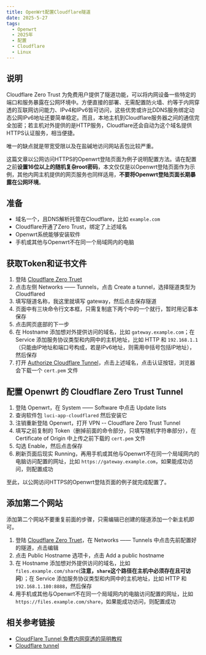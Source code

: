 ```yaml
---
title: OpenWrt配置Cloudflare隧道
date: 2025-5-27
tags:
  - Openwrt
  - 2025年
  - 配置
  - Cloudflare
  - Linux
---
```


## 说明

Cloudflare Zero Trust 为免费用户提供了隧道功能，可以将内网设备一些特定的端口和服务暴露在公网环境中。方便直接的部署、无需配置防火墙、约等于内网穿透的互联网访问能力、IPv4和IPv6皆可访问，这些优势或许比DDNS服务绑定动态公网IPv6地址还要简单稳定。而且，本地主机到Cloudflare服务器之间的通信完全加密；若主机对外提供的是HTTP服务，Cloudflare还会自动为这个域名提供HTTPS认证服务，相当便捷。

唯一的缺点就是带宽受限以及在盐碱地访问网站丢包比较严重。

这篇文章以公网访问HTTPS的Openwrt登陆页面为例子说明配置方法。请在配置之前**设置16位以上的随机复杂root密码**，本文仅仅是以Openwrt登陆页面作为示例，其他内网主机提供的网页服务也同样适用，**不要将Openwrt登陆页面长期暴露在公网环境**。

## 准备

- 域名一个，且DNS解析托管在Cloudflare，比如 `example.com`
- Cloudflare开通了Zero Trust，绑定了上述域名
- Openwrt系统能够安装软件
- 手机或其他与Openwrt不在同一个局域网内的电脑

## 获取Token和证书文件

1. 登陆 [Cloudflare Zero Truet](https://one.dash.cloudflare.com/)
2. 点击左侧 Networks —— Tunnels，点击 Create a tunnel，选择隧道类型为 Cloudflared
3. 填写隧道名称，我这里就填写 gateway，然后点击保存隧道
4. 页面中有三块命令行文本框，只需复制底下两个中的一个就行，暂时用记事本保存
5. 点击网页底部的下一步
6. 在 Hostname 添加想对外提供访问的域名，比如 `gateway.example.com`；在 Service 添加服务协议类型和内网中的主机地址，比如 HTTP 和 `192.168.1.1`（只能由IP地址和端口号构成，若是IPv6地址，则需用中括号包括IP地址），然后保存
7. 打开 [Authorize Cloudflare Tunnel](https://dash.cloudflare.com/argotunnel)，点击上述域名，点击认证按钮，浏览器会下载一个 `cert.pem` 文件

## 配置 Openwrt 的 Cloudflare Zero Trust Tunnel

1. 登陆 Openwrt，在 System —— Software 中点击 Update lists
2. 查询软件包 `luci-app-cloudflared` 然后安装它
3. 注销重新登陆 Openwrt，打开 VPN -- Cloudflare Zero Trust Tunnel
4. 填写之前复制的 Token（删掉前面的命令部分，只填写随机字符串部分），在Certificate of Origin 中上传之前下载的 `cert.pem` 文件
5. 勾选 Enable，然后点击保存
6. 刷新页面后现实 Running，再用手机或其他与Openwrt不在同一个局域网内的电脑访问配置的网址，比如 `https://gateway.example.com`，如果能成功访问，则配置成功

至此，以公网访问HTTPS的Openwrt登陆页面的例子就完成配置了。

## 添加第二个网站

添加第二个网站不要重复前面的步骤，只需编辑已创建的隧道添加一个新主机即可。

1. 登陆 [Cloudflare Zero Truet](https://one.dash.cloudflare.com/)，在 Networks —— Tunnels 中点击先前配置好的隧道，点击编辑
2. 点击 Public Hostname 选项卡，点击 Add a public hostname
3. 在 Hostname 添加想对外提供访问的域名，比如 `files.example.com/share`(**注意，`share`这个路径在主机中必须存在且可访问**）；在 Service 添加服务协议类型和内网中的主机地址，比如 HTTP 和 `192.168.1.180:8888`，然后保存
4. 用手机或其他与Openwrt不在同一个局域网内的电脑访问配置的网址，比如 `https://files.example.com/share`，如果能成功访问，则配置成功

## 相关参考链接

- [CloudFlare Tunnel 免费内网穿透的简明教程](https://sspai.com/post/79278)
- [Cloudflare tunnel](https://openwrt.org/docs/guide-user/services/vpn/cloudfare_tunnel)
